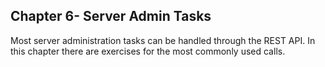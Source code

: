 ## Chapter 6- Server Admin Tasks


Most server administration tasks can be handled through the REST API. In this chapter there are exercises for the most commonly used calls.

